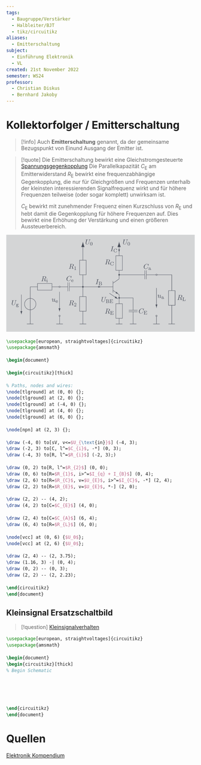 ```yaml
---
tags:
  - Baugruppe/Verstärker
  - Halbleiter/BJT
  - tikz/circuitikz
aliases:
  - Emitterschaltung
subject:
  - Einführung Elektronik
  - VL
created: 21st November 2022
semester: WS24
professor:
  - Christian Diskus
  - Bernhard Jakoby
---
```


# Kollektorfolger / Emitterschaltung

> [!info] Auch **Emitterschaltung** genannt,
> da der gemeinsame Bezugspunkt von Einund Ausgang der Emitter ist.

> [!quote] Die Emitterschaltung bewirkt eine Gleichstromgesteuerte [Spannungsgegenkopplung](Spannungseinstellung.md)
> Die Parallelkapazität $C_{\mathrm{E}}$ am Emitterwiderstand $R_{\mathrm{E}}$ bewirkt eine frequenzabhängige Gegenkopplung, die nur für Gleichgrößen und Frequenzen unterhalb der kleinsten interessierenden Signalfrequenz wirkt und für höhere Frequenzen teilweise (oder sogar komplett) unwirksam ist.
> 
> $C_{\mathrm{E}}$ bewirkt mit zunehmender Frequenz einen Kurzschluss von $R_{\mathrm{E}}$ und hebt damit die Gegenkopplung für höhere Frequenzen auf. Dies bewirkt eine Erhöhung der Verstärkung und einen größeren Aussteuerbereich.


![](assets/Pasted%20image%2020241111093628.png)

```tikz
\usepackage[european, straightvoltages]{circuitikz}
\usepackage{amsmath}

\begin{document}

\begin{circuitikz}[thick]

% Paths, nodes and wires:
\node[tlground] at (0, 0) {};
\node[tlground] at (2, 0) {};
\node[tlground] at (-4, 0) {};
\node[tlground] at (4, 0) {};
\node[tlground] at (6, 0) {};

\node[npn] at (2, 3) {};

\draw (-4, 0) to[sV, v<=$U_{\text{in}}$] (-4, 3);
\draw (-2, 3) to[C, l^=$C_{i}$, -*] (0, 3);
\draw (-4, 3) to[R, l^=$R_{i}$] (-2, 3);)

\draw (0, 2) to[R, l^=$R_{2}$] (0, 0);
\draw (0, 6) to[R=$R_{1}$, i>^=$I_{q} + I_{B}$] (0, 4);
\draw (2, 6) to[R=$R_{C}$, v=$U_{E}$, i>^=$I_{C}$, -*] (2, 4);
\draw (2, 2) to[R=$R_{E}$, v=$U_{E}$, *-] (2, 0);

\draw (2, 2) -- (4, 2);
\draw (4, 2) to[C=$C_{E}$] (4, 0);

\draw (2, 4) to[C=$C_{A}$] (6, 4);
\draw (6, 4) to[R=$R_{L}$] (6, 0);

\node[vcc] at (0, 6) {$U_0$};
\node[vcc] at (2, 6) {$U_0$};

\draw (2, 4) -- (2, 3.75);
\draw (1.16, 3) -| (0, 4);
\draw (0, 2) -- (0, 3);
\draw (2, 2) -- (2, 2.23);

\end{circuitikz}
\end{document}
```

## Kleinsignal Ersatzschaltbild

> [!question] [Kleinsignalverhalten](BJT%20Kleinsignalverhalten.md)
```tikz
\usepackage[european, straightvoltages]{circuitikz}
\usepackage{amsmath}

\begin{document}
\begin{circuitikz}[thick]
% Begin Schematic





\end{circuitikz}
\end{document}
```

# Quellen

[Elektronik Kompendium](https://www.elektronik-kompendium.de/sites/slt/0204302.htm)